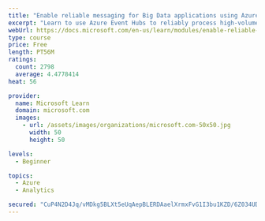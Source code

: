 ```yaml
---
title: "Enable reliable messaging for Big Data applications using Azure Event Hubs"
excerpt: "Learn to use Azure Event Hubs to reliably process high-volume data streams to enable you to code applications to send and receive messages through the hub."
webUrl: https://docs.microsoft.com/en-us/learn/modules/enable-reliable-messaging-for-big-data-apps-using-event-hubs/
type: course
price: Free
length: PT56M
ratings:
  count: 2798
  average: 4.4778414
heat: 56

provider:
  name: Microsoft Learn
  domain: microsoft.com
  images:
    - url: /assets/images/organizations/microsoft.com-50x50.jpg
      width: 50
      height: 50

levels:
  - Beginner

topics:
  - Azure
  - Analytics

secured: "CuP4N2D4Jq/vMDkg5BLXt5eUqAepBLERDAaelXrmxFvG1I3bu1KZD/6Z034UDonfF21WBzQJsG75rULxuvE1h6ktyMWe6+ujcd1etQgEGXLGd7uNQwlGDQGLQFMU7JIH5yaQTLWUsLcpo3j8aRTxN+EfL75zFD7GHC7GlY/craRctStdFT5RKdY+slvqRWuG9rKGGw6LGO4HsktnbBFuuaHREQrooz1BXiZXY7Rt0gcS4gsUa1ark7vJPTP2cqqkd7ir0Uv7bVOQbFBVACKRldwvOpx0qgoJbgNs44SwQT+Dc3kWDtqZHHFPnePt+RvuX8JRU9hZ05yJWLE47xjL6y3q9ykWnndVUxuzHAEpRWk+VugB8Z/QYkeC685A7gsRn4PPkj4JDC6/JP4cKe3M1APpzPZR5sYjd3TxZuZS5t0=;JJYA4wJ87DwyMQug4doUjg=="
---
```


